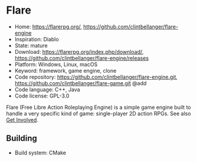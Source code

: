 # Flare

- Home: https://flarerpg.org/, https://github.com/clintbellanger/flare-engine
- Inspiration: Diablo
- State: mature
- Download: https://flarerpg.org/index.php/download/, https://github.com/clintbellanger/flare-engine/releases
- Platform: Windows, Linux, macOS
- Keyword: framework, game engine, clone
- Code repository: https://github.com/clintbellanger/flare-engine.git, https://github.com/clintbellanger/flare-game.git @add
- Code language: C++, Java
- Code license: GPL-3.0

Flare (Free Libre Action Roleplaying Engine) is a simple game engine built to handle a very specific kind of game: single-player 2D action RPGs.
See also [Get Involved](https://flarerpg.org/index.php/get-involved/).

## Building

- Build system: CMake
